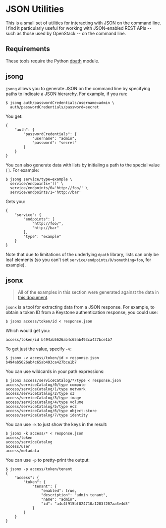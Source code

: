 # JSON Utilities

This is a small set of utilities for interacting with JSON on the
command line.  I find it particularly useful for working with
JSON-enabled REST APIs -- such as those used by OpenStack -- on the
command line.

## Requirements

These tools require the Python [dpath][] module.

[dpath]: https://github.com/akesterson/dpath-python

## jsong

`jsong` allows you to generate JSON on the command line by specifying
paths to indicate a JSON hierarchy.  For example, if you run:

    $ jsong auth/passwordCredentials/username=admin \
      auth/passwordCredentials/password=secret

You get:

    {
        "auth": {
            "passwordCredentials": {
                "username": "admin", 
                "password": "secret"
            }
        }
    }

You can also generate data with lists by initialing a path to the
special value `[]`.  For example:

    $ jsong service/type=example \
      service/endpoints='[]' \
      service/endpoints/0='http://foo/' \
      service/endpoints/1='http://bar'

Gets you:

    {
        "service": {
            "endpoints": [
                "http://foo/", 
                "http://bar"
            ], 
            "type": "example"
        }
    }

Note that due to limitations of the underlying `dpath` library, lists
can only be leaf elements (so you can't set
`service/endpoints/0/something=foo`, for example).

## jsonx

> All of the examples in this section were generated against the data
> in [this document](https://gist.github.com/larsks/7519147).

`jsonx` is a tool for extracting data from a JSON response.  For
example, to obtain a token ID from a Keystone authentication response,
you could use:

    $ jsonx access/token/id < response.json

Which would get you:

    access/token/id b494ab5626ab4c65ab493ca427bce1b7

To get just the value, specify `-v`:

    $ jsonx -v access/token/id < response.json
    b494ab5626ab4c65ab493ca427bce1b7

You can use wildcards in your path expressions:

    $ jsonx access/serviceCatalog/*/type < response.json 
    access/serviceCatalog/0/type compute
    access/serviceCatalog/1/type network
    access/serviceCatalog/2/type s3
    access/serviceCatalog/3/type image
    access/serviceCatalog/4/type volume
    access/serviceCatalog/5/type ec2
    access/serviceCatalog/6/type object-store
    access/serviceCatalog/7/type identity

You can use `-k` to just show the keys in the result:

    $ jsonx -k access/* < response.json
    access/token
    access/serviceCatalog
    access/user
    access/metadata

You can use `-p` to pretty-print the output:

    $ jsonx -p access/token/tenant
    {
        "access": {
            "token": {
                "tenant": {
                    "enabled": true, 
                    "description": "admin tenant", 
                    "name": "admin", 
                    "id": "a4c4f915bf024710a1203f207aa3e4d3"
                }
            }
        }
    }

